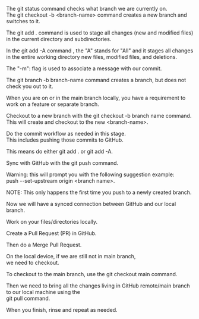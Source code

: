 The <span class="codeSnip">git status</span> command <span class="emphasis">checks</span> what <span class="emphasis">branch</span> we are <span class="emphasis">currently</span> on.  
The <span class="codeSnip">git checkout -b &lt;branch-name&gt;</span> command <span class="emphasis">creates</span> a <span class="emphasis">new</span> branch and <span class="emphasis">switches</span> to it.  

The <span class="codeSnipt">git add .</span> command is used to stage <span class="emphasis">all changes</span> (new and modified files) in the <span class="emphasis">current directory</span> and <span class="emphasis">subdirectories</span>.  

In the <span class="codeSnip">git add -A</span> command , the <span class="emphasis">"A"</span> stands for <span class="emphasis">"All"</span> and it stages <span class="emphasis">all changes</span> in the entire working directory <span class="emphasis">new</span> files, <span class="emphasis">modified</span> files, and <span class="emphasis">deletions</span>.  

The <span class="codeSnip">"-m":</span> <span class="emphasis">flag</span> is used to associate a message with our commit.  

The <span class="codeSnip">git branch -b branch-name</span> command creates a branch, but does not check you out to it.  

When you are on or in the <span class="codeSnip">main</span> branch <span class="emphasis">locally</span>, you have a requirement to work on a <span class="emphasis">feature</span> or <span class="emphasis">separate</span> branch.  

Checkout to a new branch with the <span class="codeSnip">git checkout -b branch name</span> command.  
This will create and checkout to the new &lt;<span class="codeSnip">branch-name</span>&gt;.  

Do the <span class="emphasis">commit</span> workflow as needed in this stage.  
This includes <span class="emphasis">pushing</span> those <span class="emphasis">commits</span> to GitHub.  

This means do either <span class="codeSnip">git add .</span> or <span class="codeSnip">git add -A</span>.  

Sync with GitHub with the <span class="codeSnip">git push</span> command.  

Warning: this will prompt you with the following suggestion example:  
<span class="codeSnip">push --set-upstream origin &lt;branch name&gt;</span>.

NOTE: This only happens the first time you push to a newly created branch.

Now we will have a synced connection between <span class="emphasis">GitHub</span> and our <span class="emphasis">local</span> branch.  

Work on your files/directories <span class="emphasis">locally</span>.  

Create a <span class="emphasis">Pull Request (PR)</span> in GitHub.  

Then do a <span class="emphasis">Merge Pull Request</span>.  

On the <span class="emphasis">local</span> device, if we are still not in <span class="codeSnip">main</span> branch,  
we need to <span class="emphasis">checkout</span>.  

To checkout to the <span class="codeSnip">main</span> branch, use the <span class="codeSnip">git checkout main</span> command.  

Then we need to bring all the changes living in GitHub remote/main branch to our local machine using the  
<span class="codeSnip">git pull</span> command.  

When you finish, rinse and repeat as needed.